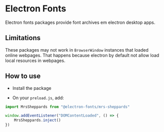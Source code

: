 # Electron Fonts

Electron fonts packages provide font archives em electron desktop apps.

## Limitations

These packages may not work in `BrowserWindow` instances that loaded online webpages. That happens because electron by default not allow load local resources in webpages.

## How to use

* Install the package

* On your `preload.js`, add:

```ts
import MrsSheppards from "@electron-fonts/mrs-sheppards"

window.addEventListener("DOMContentLoaded", () => {
    MrsSheppards.inject()
})
```